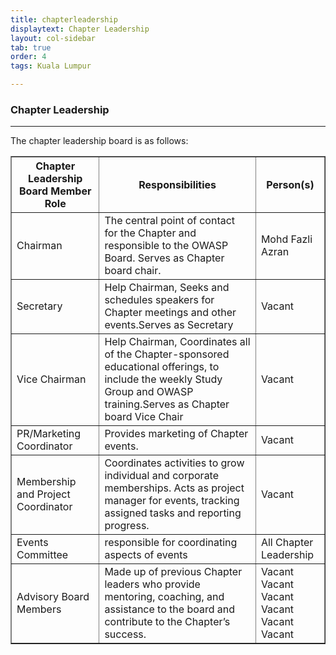 ```yaml
---
title: chapterleadership
displaytext: Chapter Leadership
layout: col-sidebar
tab: true
order: 4
tags: Kuala Lumpur

---
```


### Chapter Leadership

------------------
The chapter leadership board is as follows:

<table cellpadding="5" cellspacing="0" border="1">
  <tr><th>Chapter Leadership Board Member Role</th>
      <th width="50%">Responsibilities</th>
      <th>Person(s)</th></tr>
  <tr><td>Chairman</td>
      <td>The central point of contact for the Chapter and responsible to the OWASP Board. Serves as Chapter board chair.</td>
      <td>Mohd Fazli Azran</td></tr>
      <tr><td>Secretary</td>
      <td>Help Chairman, Seeks and schedules speakers for Chapter meetings and other events.Serves as Secretary</td>
      <td> Vacant<br/></td></tr>
    <tr><td>Vice Chairman</td>
      <td>Help Chairman, Coordinates all of the Chapter-sponsored educational offerings, to include the weekly Study Group and OWASP training.Serves as Chapter board Vice Chair</td>
      <td>Vacant</td></tr>
    <tr><td>PR/Marketing Coordinator</td>
      <td>Provides marketing of Chapter events.</td>
      <td>Vacant</td></tr>
    <tr><td>Membership and Project Coordinator</td>
      <td>Coordinates activities to grow individual and corporate memberships. Acts as project manager for events, tracking assigned tasks and reporting progress.</td>
      <td>Vacant <br/></td></tr>
    <tr><td>Events Committee</td>
      <td>responsible for coordinating aspects of events</td>
      <td>All Chapter Leadership </td></tr>
    <tr><td>Advisory Board Members</td>
      <td>Made up of previous Chapter leaders who provide mentoring, coaching, and assistance to the board and contribute to the Chapter’s success.</td>
      <td> Vacant  <br/>  Vacant <br/>Vacant  <br/>  Vacant  <br/> Vacant  <br/> Vacant  <br/></td></tr>
</table>
